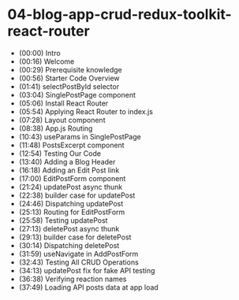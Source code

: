 # 04-blog-app-crud-redux-toolkit-react-router

- (00:00) Intro
- (00:16) Welcome
- (00:29) Prerequisite knowledge
- (00:56) Starter Code Overview
- (01:41) selectPostById selector
- (03:04) SinglePostPage component
- (05:06) Install React Router
- (05:54) Applying React Router to index.js
- (07:28) Layout component
- (08:38) App.js Routing
- (10:43) useParams in SinglePostPage
- (11:48) PostsExcerpt component
- (12:54) Testing Our Code
- (13:40) Adding a Blog Header
- (16:18) Adding an Edit Post link
- (17:00) EditPostForm component
- (21:24) updatePost async thunk
- (22:38) builder case for updatePost
- (24:46) Dispatching updatePost
- (25:13) Routing for EditPostForm
- (25:58) Testing updatePost
- (27:13) deletePost async thunk
- (29:13) builder case for deletePost
- (30:14) Dispatching deletePost
- (31:59) useNavigate in AddPostForm
- (32:43) Testing All CRUD Operations
- (34:13) updatePost fix for fake API testing
- (36:38) Verifying reaction names
- (37:49) Loading API posts data at app load
